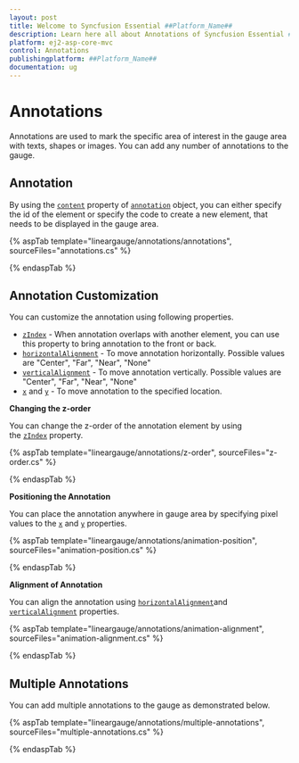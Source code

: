```yaml
---
layout: post
title: Welcome to Syncfusion Essential ##Platform_Name##
description: Learn here all about Annotations of Syncfusion Essential ##Platform_Name## widgets based on HTML5 and jQuery.
platform: ej2-asp-core-mvc
control: Annotations
publishingplatform: ##Platform_Name##
documentation: ug
---
```


# Annotations

<!-- markdownlint-disable MD013 -->

Annotations are used to mark the specific area of interest in the gauge area with texts, shapes or images. You can add any number of annotations to the gauge.

## Annotation

By using the [`content`](https://help.syncfusion.com/cr/cref_files/aspnetcore-js2/Syncfusion.EJ2~Syncfusion.EJ2.LinearGauge.LinearGaugeAnnotation~Content.html) property of [`annotation`](https://help.syncfusion.com/cr/cref_files/aspnetcore-js2/Syncfusion.EJ2~Syncfusion.EJ2.LinearGauge.LinearGaugeAnnotation.html) object, you can either specify the id of the element or specify the code to create a new element, that needs to be displayed in the gauge area.

<!-- markdownlint-disable MD036 -->

{% aspTab template="lineargauge/annotations/annotations", sourceFiles="annotations.cs" %}

{% endaspTab %}

## Annotation Customization

You can customize the annotation using following properties.

* [`zIndex`](https://help.syncfusion.com/cr/cref_files/aspnetcore-js2/Syncfusion.EJ2~Syncfusion.EJ2.LinearGauge.LinearGaugeAnnotation~ZIndex.html) - When annotation overlaps with another element, you can use this property to bring annotation to the front or back.
* [`horizontalAlignment`](https://help.syncfusion.com/cr/cref_files/aspnetcore-js2/Syncfusion.EJ2~Syncfusion.EJ2.LinearGauge.LinearGaugeAnnotation~HorizontalAlignment.html) - To move annotation horizontally. Possible values are "Center", "Far", "Near", "None"
* [`verticalAlignment`](https://help.syncfusion.com/cr/cref_files/aspnetcore-js2/Syncfusion.EJ2~Syncfusion.EJ2.LinearGauge.LinearGaugeAnnotation~VerticalAlignment.html) - To move annotation vertically. Possible values are "Center", "Far", "Near", "None"
* [`x`](https://help.syncfusion.com/cr/cref_files/aspnetcore-js2/Syncfusion.EJ2~Syncfusion.EJ2.LinearGauge.LinearGaugeAnnotation~X.html) and [`y`](https://help.syncfusion.com/cr/cref_files/aspnetcore-js2/Syncfusion.EJ2~Syncfusion.EJ2.LinearGauge.LinearGaugeAnnotation~Y.html) - To move annotation to the specified location.

**Changing the z-order**

You can change the z-order of the annotation element by using the [`zIndex`](https://help.syncfusion.com/cr/cref_files/aspnetcore-js2/Syncfusion.EJ2~Syncfusion.EJ2.LinearGauge.LinearGaugeAnnotation~ZIndex.html) property.

{% aspTab template="lineargauge/annotations/z-order", sourceFiles="z-order.cs" %}

{% endaspTab %}

**Positioning the Annotation**

You can place the annotation anywhere in gauge area by specifying pixel values to the [`x`](https://help.syncfusion.com/cr/cref_files/aspnetcore-js2/Syncfusion.EJ2~Syncfusion.EJ2.LinearGauge.LinearGaugeAnnotation~X.html) and [`y`](https://help.syncfusion.com/cr/cref_files/aspnetcore-js2/Syncfusion.EJ2~Syncfusion.EJ2.LinearGauge.LinearGaugeAnnotation~Y.html) properties.

{% aspTab template="lineargauge/annotations/animation-position", sourceFiles="animation-position.cs" %}

{% endaspTab %}

<!-- markdownlint-disable MD036 -->

**Alignment of Annotation**

You can align the annotation using [`horizontalAlignment`](https://help.syncfusion.com/cr/cref_files/aspnetcore-js2/Syncfusion.EJ2~Syncfusion.EJ2.LinearGauge.LinearGaugeAnnotation~HorizontalAlignment.html)and [`verticalAlignment`](https://help.syncfusion.com/cr/cref_files/aspnetcore-js2/Syncfusion.EJ2~Syncfusion.EJ2.LinearGauge.LinearGaugeAnnotation~VerticalAlignment.html) properties.

{% aspTab template="lineargauge/annotations/animation-alignment", sourceFiles="animation-alignment.cs" %}

{% endaspTab %}

## Multiple Annotations

You can add multiple annotations to the gauge as demonstrated below.

{% aspTab template="lineargauge/annotations/multiple-annotations", sourceFiles="multiple-annotations.cs" %}

{% endaspTab %}